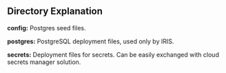 ## Directory Explanation

**config:** Postgres seed files.

**postgres:** PostgreSQL deployment files, used only by IRIS.

**secrets:** Deployment files for secrets. Can be easily exchanged with cloud secrets manager solution.
